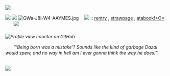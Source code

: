 ![](https://gifs.crd.co/assets/images/gallery09/c823bedb.gif?v=ef433a6f)

![](https://64.media.tumblr.com/9450765e9b44d4f9a6e93ccf8ccdff61/55e3046c34c38e44-5d/s400x600/aa49232de2a769a866783d7eb2cc2c9dbaf0ee26.gifv) ![](https://64.media.tumblr.com/2f639ab375acf5153db125b59127a1c1/55e3046c34c38e44-ee/s400x600/3c2ca34b7a481f938f4ca836df8e18a631615512.gifv)
 ![GWa-J8i-W4-AAYMES.jpg](https://file.garden/Zu45dkPYuzlvwhxX/Untitled69_20241223023301.png)
ㅤ![](https://64.media.tumblr.com/b204df03f62104cc6f13caf37884cb7b/d8522789ced70494-9c/s75x75_c1/7c4bf235ca8bc8a3931ff911e2ff7cb69294718f.gif) :: [rentry](https://rentry.co/chuuyaglazer) , [strawpage](https://chuuyaglazer.straw.page) , [atabook!>O<](https://uponthetaintedsorrow.atabook.org/)ㅤㅤ![](https://64.media.tumblr.com/9450765e9b44d4f9a6e93ccf8ccdff61/55e3046c34c38e44-5d/s400x600/aa49232de2a769a866783d7eb2cc2c9dbaf0ee26.gifv) <h6> ![Profile view counter on GitHub](https://komarev.com/ghpvc/?username=perisicnikola37)

ㅤㅤ“‘Being born was a mistake’? Sounds like the kind of garbage Dazai would spew, and no way in hell am I ever gonna think the way he does!” <h6>

![](https://gifs.crd.co/assets/images/gallery09/c823bedb.gif?v=ef433a6f)
